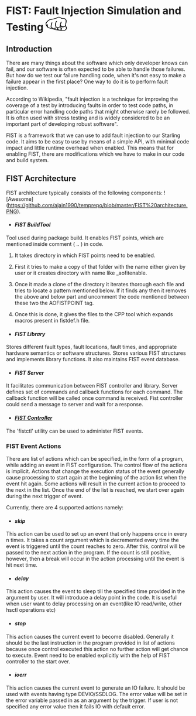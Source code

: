 # FIST: Fault Injection Simulation and Testing ![Awesome](https://github.com/ajain1990/temprepo/blob/master/FIST%20logo.png)

## Introduction
There are many things about the software which only developer knows can fail, and our software is often expected to be able to handle those failures. But how do we test our failure handling code, when it's not easy to make a failure appear in the first place? One way to do it is to perform fault injection.

According to Wikipedia, "fault injection is a technique for improving the coverage of a test by introducing faults in order to test code paths, in particular error handling code paths that might otherwise rarely be followed. It is often used with stress testing and is widely considered to be an important part of developing robust software".

FIST is a framework that we can use to add fault injection to our Starling code. It aims to be easy to use by means of a simple API, with minimal code impact and little runtime overhead when enabled. This means that for enabling FIST, there are modifications which we have to make in our code and build system.

## FIST Acrchitecture
FIST architecture typically consists of the following components:
![Awesome] (https://github.com/ajain1990/temprepo/blob/master/FIST%20architecture.PNG).

* #### *FIST BuildTool*
Tool used during package build. It enables FIST points, which are mentioned inside comment (<aoFISTpoint> .. </aoFISTpoint>) in code.

1. It takes directory in which FIST points need to be enabled.

2. First it tries to make a copy of that folder with the name either given by user or it creates directory with name like <src dir>_aofitenable.

3. Once it made a clone of the directory it iterates thorough each file and tries to locate a pattern mentioned below. If it finds any then it removes the above and below part and uncomment the code mentioned between these two the AOFISTPOINT tag.

4. Once this is done, it gives the files to the CPP tool which expands macros present in fistdef.h file.

* #### *FIST Library*
Stores different fault types, fault locations, fault times, and appropriate hardware semantics or software structures.  Stores various FIST structures and implements library functions. It also maintains FIST event database.

* #### *FIST Server*
It facilitates communication between FIST controller and library.  Server defines set of commands and callback functions for each command. The callback function will be called once command is received. Fist controller could send a message to server and wait for a response.

* #### [*FIST Controller*](https://github.com/Gemini-sys/cns/blob/master/core/host/go/aofistdriver/fistctld/fistctl/README.md)
The 'fistctl' utility can be used to administer FIST events.


### FIST Event Actions
There are list of actions which can be specified, in the form of a program, while adding an event in FIST configuration. The control flow of the actions is implicit. Actions that change the execution status of the event generally cause processing to start again at the beginning of the action list when the event hit again. Some actions will result in the current action to proceed to the next in the list. Once the end of the list is reached, we start over again during the next trigger of event.

Currently, there are 4 supported actions namely:

* #### *skip*
This action can be used to set up an event that only happens once in every n times.
It takes a count argument which is decremented every time the event is triggered until the count
reaches to zero. After this, control will be passed to the next action in the program. If the count is still positive, however, then a break will occur in the action processing until the event is hit next time.

* #### *delay*
This action causes the event to sleep till the specified time provided in the argument by user. It will introduce a delay point in the code. It is useful when user want to delay processing on an event(like IO read/write, other hsctl operations etc)

* #### *stop*
This action causes the current event to become disabled. Generally it should be the last instruction in the program provided in list of actions because once control executed this action no further action will get chance to execute. Event need to be enabled explicitly with the help of FIST controller to the start over. 

* #### *ioerr*
This action causes the current event to generate an IO failure. It should be used with events having type DEVIO/SSDLOG. The error value will be set in the error variable passed in as an argument by
the trigger. If user is not specified any error value then it fails IO with default error.

